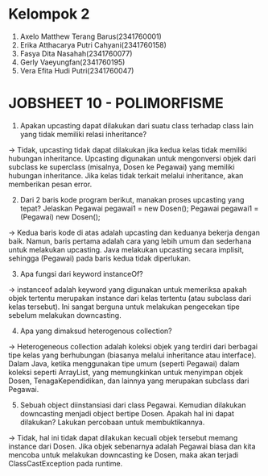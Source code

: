 # Kelompok 2
1. Axelo Matthew Terang Barus(2341760001)
2. Erika Atthacarya Putri Cahyani(2341760158)
3. Fasya Dita Nasahah(2341760077)
4. Gerly Vaeyungfan(2341760195)
5. Vera Efita Hudi Putri(2341760047)

# JOBSHEET 10 - POLIMORFISME
1. Apakan upcasting dapat dilakukan dari suatu class terhadap class lain yang tidak
  memiliki relasi inheritance?

-> Tidak, upcasting tidak dapat dilakukan jika kedua kelas tidak memiliki hubungan
     inheritance. Upcasting digunakan untuk mengonversi objek dari subclass ke
     superclass (misalnya, Dosen ke Pegawai) yang memiliki hubungan inheritance.
     Jika kelas tidak terkait melalui inheritance, akan memberikan pesan error.

     
2. Dari 2 baris kode program berikut, manakan proses upcasting yang tepat? Jelaskan
  Pegawai pegawai1 = new Dosen();
  Pegawai pegawai1 = (Pegawai) new Dosen();
 
  -> Kedua baris kode di atas adalah upcasting dan keduanya bekerja dengan baik.
     Namun, baris pertama adalah cara yang lebih umum dan sederhana untuk melakukan
     upcasting. Java melakukan upcasting secara implisit, sehingga (Pegawai) pada
     baris kedua tidak diperlukan.
     
3. Apa fungsi dari keyword instanceOf?
  
  -> instanceof adalah keyword yang digunakan untuk memeriksa apakah objek tertentu
     merupakan instance dari kelas tertentu (atau subclass dari kelas tersebut).
     Ini sangat berguna untuk melakukan pengecekan tipe sebelum melakukan downcasting.
     
4. Apa yang dimaksud heterogenous collection?

-> Heterogeneous collection adalah koleksi objek yang terdiri dari berbagai tipe
     kelas yang berhubungan (biasanya melalui inheritance atau interface). Dalam Java,
     ketika menggunakan tipe umum (seperti Pegawai) dalam koleksi seperti ArrayList<Pegawai>,
     yang memungkinkan untuk menyimpan objek Dosen, TenagaKependidikan, dan lainnya yang
     merupakan subclass dari Pegawai.
   
5. Sebuah object diinstansiasi dari class Pegawai. Kemudian dilakukan downcasting
  menjadi object bertipe Dosen. Apakah hal ini dapat dilakukan? Lakukan percobaan
  untuk membuktikannya.

-> Tidak, hal ini tidak dapat dilakukan kecuali objek tersebut memang instance dari Dosen.
    Jika objek sebenarnya adalah Pegawai biasa dan kita mencoba untuk melakukan downcasting ke Dosen,
    maka akan terjadi ClassCastException pada runtime.
